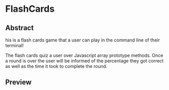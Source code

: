 # FlashCards

## Abstract
his is a flash cards game that a user can play in the command line of their terminal! 

The flash cards quiz a user over Javascript array prototype methods. Once a round is over the user will be informed of the percentage they got correct as well as the time it took to complete the round.

## Preview 